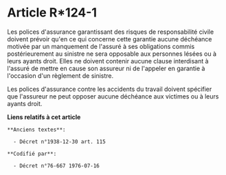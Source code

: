 # Article R*124-1

Les polices d'assurance garantissant des risques de responsabilité civile doivent prévoir qu'en ce qui concerne cette
garantie aucune déchéance motivée par un manquement de l'assuré à ses obligations commis postérieurement au sinistre ne sera
opposable aux personnes lésées ou à leurs ayants droit. Elles ne doivent contenir aucune clause interdisant à l'assuré de
mettre en cause son assureur ni de l'appeler en garantie à l'occasion d'un règlement de sinistre.

Les polices d'assurance contre les accidents du travail doivent spécifier que l'assureur ne peut opposer aucune déchéance aux
victimes ou à leurs ayants droit.

**Liens relatifs à cet article**

	**Anciens textes**:

	  - Décret n°1938-12-30 art. 115

	**Codifié par**:

	  - Décret n°76-667 1976-07-16
